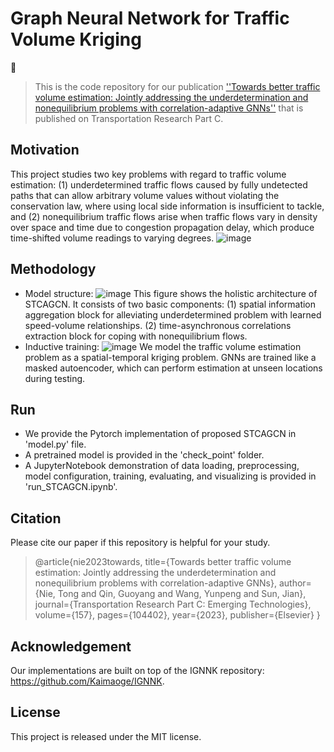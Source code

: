 # Graph Neural Network for Traffic Volume Kriging

📝
> This is the code repository for our publication [''Towards better traffic volume estimation: Jointly addressing the underdetermination and nonequilibrium problems with correlation-adaptive GNNs''](https://doi.org/10.1016/j.trc.2023.104402) that is published on Transportation Research Part C.

## Motivation
This project studies two key problems with regard to traffic volume estimation: (1) underdetermined traffic flows caused by fully undetected paths that can allow arbitrary volume values without violating the conservation law, where using local side information is insufficient to tackle, and (2) nonequilibrium traffic flows arise when traffic flows vary in density over space and time due to congestion propagation delay, which produce time-shifted volume readings to varying degrees.
![image](https://github.com/tongnie/GNN4Flow/assets/97451044/8d860e5d-8b60-46bd-9f19-72b52c648428)

## Methodology
- Model structure:
  ![image](https://github.com/tongnie/GNN4Flow/assets/97451044/55605685-ceb6-4211-bd8a-884ebac7ee20)
  This figure shows the holistic architecture of STCAGCN. It consists of two basic components: (1) spatial information aggregation block for alleviating underdetermined problem with learned speed-volume relationships. (2) time-asynchronous correlations extraction      block for coping with nonequilibrium flows.
- Inductive training:
  ![image](https://github.com/tongnie/GNN4Flow/assets/97451044/2d3998da-47ef-4e21-987b-c6f2bbe29673)
  We model the traffic volume estimation problem as a spatial-temporal kriging problem. GNNs are trained like a masked autoencoder, which can perform estimation at unseen locations during testing.

## Run
- We provide the Pytorch implementation of proposed STCAGCN in 'model.py' file.
- A pretrained model is provided in the 'check_point' folder.
- A JupyterNotebook demonstration of data loading, preprocessing, model configuration, training, evaluating, and visualizing is provided in 'run_STCAGCN.ipynb'.

## Citation
Please cite our paper if this repository is helpful for your study.
> @article{nie2023towards,
  title={Towards better traffic volume estimation: Jointly addressing the underdetermination and nonequilibrium problems with correlation-adaptive GNNs},
  author={Nie, Tong and Qin, Guoyang and Wang, Yunpeng and Sun, Jian},
  journal={Transportation Research Part C: Emerging Technologies},
  volume={157},
  pages={104402},
  year={2023},
  publisher={Elsevier}
}

## Acknowledgement
Our implementations are built on top of the IGNNK repository:
https://github.com/Kaimaoge/IGNNK.

## License
This project is released under the MIT license.

